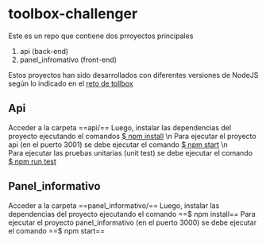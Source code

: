 # toolbox-challenger

Este es un repo que contiene dos prroyectos principales

1. api (back-end)
2. panel_infromativo (front-end)

Estos proyectos han sido desarrollados con diferentes versiones de NodeJS según lo indicado en el [reto de tollbox](https://tbxnet.applytojob.com/questionnaire/5fb6954bc1c6f/prospect_20240224014531_985YYKRFHZFSAWXR/projob_20240224014531_Y9LQNLSWADSIK8LN)

## Api

Acceder a la carpeta ==api/==
Luego, instalar las dependencias del proyecto ejecutando el comandos <ins>$ npm install</ins> \n
Para ejecutar el proyecto api (en el puerto 3001) se debe ejecutar el comando <ins>$ npm start</ins> \n  
Para ejecutar las pruebas unitarias (unit test) se debe ejecutar el comando <ins>$ npm run test</ins>

## Panel_informativo

Acceder a la carpeta ==panel_informativo/==
Luego, instalar las dependencias del proyecto ejecutando el comando ==$ npm install==
Para ejecutar el proyecto panel_informativo (en el puerto 3000) se debe ejecutar el comando ==$ npm start==  